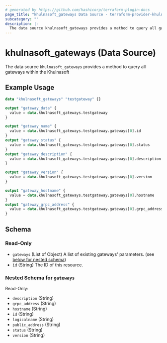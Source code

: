 ```yaml
---
# generated by https://github.com/hashicorp/terraform-plugin-docs
page_title: "khulnasoft_gateways Data Source - terraform-provider-khulnasoft"
subcategory: ""
description: |-
  The data source khulnasoft_gateways provides a method to query all gateways within the Khulnasoft
---
```


# khulnasoft_gateways (Data Source)

The data source `khulnasoft_gateways` provides a method to query all gateways within the Khulnasoft

## Example Usage

```terraform
data "khulnasoft_gateways" "testgateway" {}

output "gateway_data" {
  value = data.khulnasoft_gateways.testgateway
}

output "gateway_name" {
  value = data.khulnasoft_gateways.testgateway.gateways[0].id
}
output "gateway_status" {
  value = data.khulnasoft_gateways.testgateway.gateways[0].status
}
output "gateway_description" {
  value = data.khulnasoft_gateways.testgateway.gateways[0].description
}

output "gateway_version" {
  value = data.khulnasoft_gateways.testgateway.gateways[0].version
}

output "gateway_hostname" {
  value = data.khulnasoft_gateways.testgateway.gateways[0].hostname
}
output "gateway_grpc_address" {
  value = data.khulnasoft_gateways.testgateway.gateways[0].grpc_address
}
```

<!-- schema generated by tfplugindocs -->
## Schema

### Read-Only

- `gateways` (List of Object) A list of existing gateways' parameters. (see [below for nested schema](#nestedatt--gateways))
- `id` (String) The ID of this resource.

<a id="nestedatt--gateways"></a>
### Nested Schema for `gateways`

Read-Only:

- `description` (String)
- `grpc_address` (String)
- `hostname` (String)
- `id` (String)
- `logicalname` (String)
- `public_address` (String)
- `status` (String)
- `version` (String)


